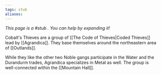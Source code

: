 ```yaml
---
tags: stub
aliases:
---
```


*This page is a #stub . You can help by expanding it!*

Cobalt's Thieves are a group of [[The Code of Thieves|Coded Thieves]] lead by [[Agrandica]]. They base themselves around the northeastern area of [[Outlands]].

While they like the other two Noble gangs participate in the Water and the Durandurm trades, Agrandica specializes in Metal as well. The group is well-connected within the [[Mountain Hall]].